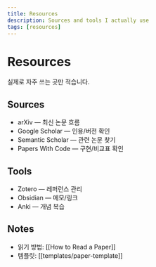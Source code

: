 ```yaml
---
title: Resources
description: Sources and tools I actually use
tags: [resources]
---
```


# Resources

실제로 자주 쓰는 곳만 적습니다.

## Sources
- arXiv — 최신 논문 흐름
- Google Scholar — 인용/버전 확인
- Semantic Scholar — 관련 논문 찾기
- Papers With Code — 구현/비교표 확인

## Tools
- Zotero — 레퍼런스 관리
- Obsidian — 메모/링크
- Anki — 개념 복습

## Notes
- 읽기 방법: [[How to Read a Paper]]
- 템플릿: [[templates/paper-template]]
